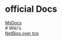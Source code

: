 # official Docs
<html><a href="https://technet.microsoft.com/en-us/library/cc940063.aspx">MsDocs</a></html><br>
# Wiki's <br>
<html><a href="https://en.wikipedia.org/wiki/NetBIOS_over_TCP/IP">NetBios over tcp</a></html>
